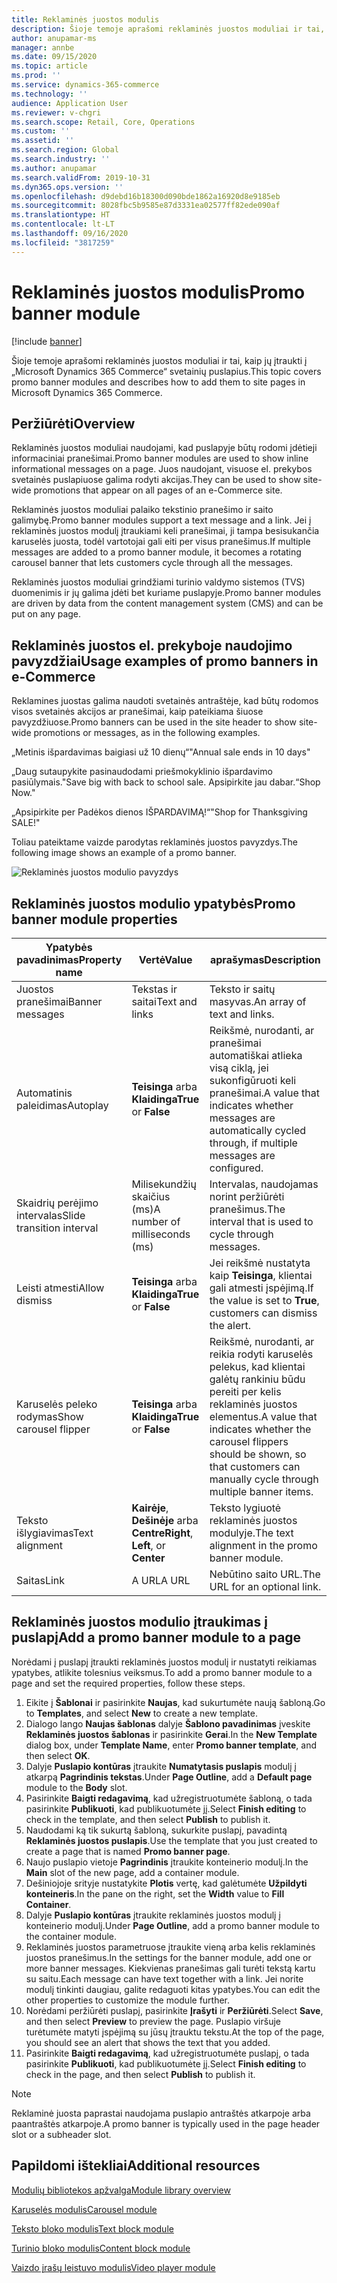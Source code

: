 ```yaml
---
title: Reklaminės juostos modulis
description: Šioje temoje aprašomi reklaminės juostos moduliai ir tai, kaip jų įtraukti į „Microsoft Dynamics 365 Commerce“ svetainių puslapius.
author: anupamar-ms
manager: annbe
ms.date: 09/15/2020
ms.topic: article
ms.prod: ''
ms.service: dynamics-365-commerce
ms.technology: ''
audience: Application User
ms.reviewer: v-chgri
ms.search.scope: Retail, Core, Operations
ms.custom: ''
ms.assetid: ''
ms.search.region: Global
ms.search.industry: ''
ms.author: anupamar
ms.search.validFrom: 2019-10-31
ms.dyn365.ops.version: ''
ms.openlocfilehash: d9debd16b18300d090bde1862a16920d8e9185eb
ms.sourcegitcommit: 8028fbc5b9585e87d3331ea02577ff82ede090af
ms.translationtype: HT
ms.contentlocale: lt-LT
ms.lasthandoff: 09/16/2020
ms.locfileid: "3817259"
---
```

# <a name="promo-banner-module"></a><span data-ttu-id="61ff6-103">Reklaminės juostos modulis</span><span class="sxs-lookup"><span data-stu-id="61ff6-103">Promo banner module</span></span>

[!include [banner](includes/banner.md)]

<span data-ttu-id="61ff6-104">Šioje temoje aprašomi reklaminės juostos moduliai ir tai, kaip jų įtraukti į „Microsoft Dynamics 365 Commerce“ svetainių puslapius.</span><span class="sxs-lookup"><span data-stu-id="61ff6-104">This topic covers promo banner modules and describes how to add them to site pages in Microsoft Dynamics 365 Commerce.</span></span>

## <a name="overview"></a><span data-ttu-id="61ff6-105">Peržiūrėti</span><span class="sxs-lookup"><span data-stu-id="61ff6-105">Overview</span></span>

<span data-ttu-id="61ff6-106">Reklaminės juostos moduliai naudojami, kad puslapyje būtų rodomi įdėtieji informaciniai pranešimai.</span><span class="sxs-lookup"><span data-stu-id="61ff6-106">Promo banner modules are used to show inline informational messages on a page.</span></span> <span data-ttu-id="61ff6-107">Juos naudojant, visuose el. prekybos svetainės puslapiuose galima rodyti akcijas.</span><span class="sxs-lookup"><span data-stu-id="61ff6-107">They can be used to show site-wide promotions that appear on all pages of an e-Commerce site.</span></span> 

<span data-ttu-id="61ff6-108">Reklaminės juostos moduliai palaiko tekstinio pranešimo ir saito galimybę.</span><span class="sxs-lookup"><span data-stu-id="61ff6-108">Promo banner modules support a text message and a link.</span></span> <span data-ttu-id="61ff6-109">Jei į reklaminės juostos modulį įtraukiami keli pranešimai, ji tampa besisukančia karuselės juosta, todėl vartotojai gali eiti per visus pranešimus.</span><span class="sxs-lookup"><span data-stu-id="61ff6-109">If multiple messages are added to a promo banner module, it becomes a rotating carousel banner that lets customers cycle through all the messages.</span></span> 

<span data-ttu-id="61ff6-110">Reklaminės juostos moduliai grindžiami turinio valdymo sistemos (TVS) duomenimis ir jų galima įdėti bet kuriame puslapyje.</span><span class="sxs-lookup"><span data-stu-id="61ff6-110">Promo banner modules are driven by data from the content management system (CMS) and can be put on any page.</span></span>

## <a name="usage-examples-of-promo-banners-in-e-commerce"></a><span data-ttu-id="61ff6-111">Reklaminės juostos el. prekyboje naudojimo pavyzdžiai</span><span class="sxs-lookup"><span data-stu-id="61ff6-111">Usage examples of promo banners in e-Commerce</span></span>

<span data-ttu-id="61ff6-112">Reklamines juostas galima naudoti svetainės antraštėje, kad būtų rodomos visos svetainės akcijos ar pranešimai, kaip pateikiama šiuose pavyzdžiuose.</span><span class="sxs-lookup"><span data-stu-id="61ff6-112">Promo banners can be used in the site header to show site-wide promotions or messages, as in the following examples.</span></span>

<span data-ttu-id="61ff6-113">„Metinis išpardavimas baigiasi už 10 dienų“</span><span class="sxs-lookup"><span data-stu-id="61ff6-113">"Annual sale ends in 10 days"</span></span>

<span data-ttu-id="61ff6-114">„Daug sutaupykite pasinaudodami priešmokyklinio išpardavimo pasiūlymais.</span><span class="sxs-lookup"><span data-stu-id="61ff6-114">"Save big with back to school sale.</span></span> <span data-ttu-id="61ff6-115">Apsipirkite jau dabar.“</span><span class="sxs-lookup"><span data-stu-id="61ff6-115">Shop Now."</span></span>

<span data-ttu-id="61ff6-116">„Apsipirkite per Padėkos dienos IŠPARDAVIMĄ!“</span><span class="sxs-lookup"><span data-stu-id="61ff6-116">"Shop for Thanksgiving SALE!"</span></span> 

<span data-ttu-id="61ff6-117">Toliau pateiktame vaizde parodytas reklaminės juostos pavyzdys.</span><span class="sxs-lookup"><span data-stu-id="61ff6-117">The following image shows an example of a promo banner.</span></span>

![Reklaminės juostos modulio pavyzdys](./media/ecommerce-Promobanner.PNG)

## <a name="promo-banner-module-properties"></a><span data-ttu-id="61ff6-119">Reklaminės juostos modulio ypatybės</span><span class="sxs-lookup"><span data-stu-id="61ff6-119">Promo banner module properties</span></span>

| <span data-ttu-id="61ff6-120">Ypatybės pavadinimas</span><span class="sxs-lookup"><span data-stu-id="61ff6-120">Property name</span></span>             | <span data-ttu-id="61ff6-121">Vertė</span><span class="sxs-lookup"><span data-stu-id="61ff6-121">Value</span></span>                              | <span data-ttu-id="61ff6-122">aprašymas</span><span class="sxs-lookup"><span data-stu-id="61ff6-122">Description</span></span> |
|---------------------------|------------------------------------|-------------|
| <span data-ttu-id="61ff6-123">Juostos pranešimai</span><span class="sxs-lookup"><span data-stu-id="61ff6-123">Banner messages</span></span>           | <span data-ttu-id="61ff6-124">Tekstas ir saitai</span><span class="sxs-lookup"><span data-stu-id="61ff6-124">Text and links</span></span>                     | <span data-ttu-id="61ff6-125">Teksto ir saitų masyvas.</span><span class="sxs-lookup"><span data-stu-id="61ff6-125">An array of text and links.</span></span> |
| <span data-ttu-id="61ff6-126">Automatinis paleidimas</span><span class="sxs-lookup"><span data-stu-id="61ff6-126">Autoplay</span></span>                  | <span data-ttu-id="61ff6-127">**Teisinga** arba **Klaidinga**</span><span class="sxs-lookup"><span data-stu-id="61ff6-127">**True** or **False**</span></span>              | <span data-ttu-id="61ff6-128">Reikšmė, nurodanti, ar pranešimai automatiškai atlieka visą ciklą, jei sukonfigūruoti keli pranešimai.</span><span class="sxs-lookup"><span data-stu-id="61ff6-128">A value that indicates whether messages are automatically cycled through, if multiple messages are configured.</span></span> |
| <span data-ttu-id="61ff6-129">Skaidrių perėjimo intervalas</span><span class="sxs-lookup"><span data-stu-id="61ff6-129">Slide transition interval</span></span> | <span data-ttu-id="61ff6-130">Milisekundžių skaičius (ms)</span><span class="sxs-lookup"><span data-stu-id="61ff6-130">A number of milliseconds (ms)</span></span>      | <span data-ttu-id="61ff6-131">Intervalas, naudojamas norint peržiūrėti pranešimus.</span><span class="sxs-lookup"><span data-stu-id="61ff6-131">The interval that is used to cycle through messages.</span></span> |
| <span data-ttu-id="61ff6-132">Leisti atmesti</span><span class="sxs-lookup"><span data-stu-id="61ff6-132">Allow dismiss</span></span>             | <span data-ttu-id="61ff6-133">**Teisinga** arba **Klaidinga**</span><span class="sxs-lookup"><span data-stu-id="61ff6-133">**True** or **False**</span></span>              | <span data-ttu-id="61ff6-134">Jei reikšmė nustatyta kaip **Teisinga**, klientai gali atmesti įspėjimą.</span><span class="sxs-lookup"><span data-stu-id="61ff6-134">If the value is set to **True**, customers can dismiss the alert.</span></span> |
| <span data-ttu-id="61ff6-135">Karuselės peleko rodymas</span><span class="sxs-lookup"><span data-stu-id="61ff6-135">Show carousel flipper</span></span>     | <span data-ttu-id="61ff6-136">**Teisinga** arba **Klaidinga**</span><span class="sxs-lookup"><span data-stu-id="61ff6-136">**True** or **False**</span></span>              | <span data-ttu-id="61ff6-137">Reikšmė, nurodanti, ar reikia rodyti karuselės pelekus, kad klientai galėtų rankiniu būdu pereiti per kelis reklaminės juostos elementus.</span><span class="sxs-lookup"><span data-stu-id="61ff6-137">A value that indicates whether the carousel flippers should be shown, so that customers can manually cycle through multiple banner items.</span></span> |
| <span data-ttu-id="61ff6-138">Teksto išlygiavimas</span><span class="sxs-lookup"><span data-stu-id="61ff6-138">Text alignment</span></span>            | <span data-ttu-id="61ff6-139">**Kairėje**, **Dešinėje** arba **Centre**</span><span class="sxs-lookup"><span data-stu-id="61ff6-139">**Right**, **Left**, or **Center**</span></span> | <span data-ttu-id="61ff6-140">Teksto lygiuotė reklaminės juostos modulyje.</span><span class="sxs-lookup"><span data-stu-id="61ff6-140">The text alignment in the promo banner module.</span></span> |
| <span data-ttu-id="61ff6-141">Saitas</span><span class="sxs-lookup"><span data-stu-id="61ff6-141">Link</span></span>                      | <span data-ttu-id="61ff6-142">A URL</span><span class="sxs-lookup"><span data-stu-id="61ff6-142">A URL</span></span>                              | <span data-ttu-id="61ff6-143">Nebūtino saito URL.</span><span class="sxs-lookup"><span data-stu-id="61ff6-143">The URL for an optional link.</span></span> |

## <a name="add-a-promo-banner-module-to-a-page"></a><span data-ttu-id="61ff6-144">Reklaminės juostos modulio įtraukimas į puslapį</span><span class="sxs-lookup"><span data-stu-id="61ff6-144">Add a promo banner module to a page</span></span> 

<span data-ttu-id="61ff6-145">Norėdami į puslapį įtraukti reklaminės juostos modulį ir nustatyti reikiamas ypatybes, atlikite tolesnius veiksmus.</span><span class="sxs-lookup"><span data-stu-id="61ff6-145">To add a promo banner module to a page and set the required properties, follow these steps.</span></span>

1. <span data-ttu-id="61ff6-146">Eikite į **Šablonai** ir pasirinkite **Naujas**, kad sukurtumėte naują šabloną.</span><span class="sxs-lookup"><span data-stu-id="61ff6-146">Go to **Templates**, and select **New** to create a new template.</span></span>
1. <span data-ttu-id="61ff6-147">Dialogo lango **Naujas šablonas** dalyje **Šablono pavadinimas** įveskite **Reklaminės juostos šablonas** ir pasirinkite **Gerai**.</span><span class="sxs-lookup"><span data-stu-id="61ff6-147">In the **New Template** dialog box, under **Template Name**, enter **Promo banner template**, and then select **OK**.</span></span>
1. <span data-ttu-id="61ff6-148">Dalyje **Puslapio kontūras** įtraukite **Numatytasis puslapis** modulį į atkarpą **Pagrindinis tekstas**.</span><span class="sxs-lookup"><span data-stu-id="61ff6-148">Under **Page Outline**, add a **Default page** module to the **Body** slot.</span></span> 
1. <span data-ttu-id="61ff6-149">Pasirinkite **Baigti redagavimą**, kad užregistruotumėte šabloną, o tada pasirinkite **Publikuoti**, kad publikuotumėte jį.</span><span class="sxs-lookup"><span data-stu-id="61ff6-149">Select **Finish editing** to check in the template, and then select **Publish** to publish it.</span></span> 
1. <span data-ttu-id="61ff6-150">Naudodami ką tik sukurtą šabloną, sukurkite puslapį, pavadintą **Reklaminės juostos puslapis**.</span><span class="sxs-lookup"><span data-stu-id="61ff6-150">Use the template that you just created to create a page that is named **Promo banner page**.</span></span> 
1. <span data-ttu-id="61ff6-151">Naujo puslapio vietoje **Pagrindinis** įtraukite konteinerio modulį.</span><span class="sxs-lookup"><span data-stu-id="61ff6-151">In the **Main** slot of the new page, add a container module.</span></span> 
1. <span data-ttu-id="61ff6-152">Dešiniojoje srityje nustatykite **Plotis** vertę, kad galėtumėte **Užpildyti konteineris**.</span><span class="sxs-lookup"><span data-stu-id="61ff6-152">In the pane on the right, set the **Width** value to **Fill Container**.</span></span>
1. <span data-ttu-id="61ff6-153">Dalyje **Puslapio kontūras** įtraukite reklaminės juostos modulį į konteinerio modulį.</span><span class="sxs-lookup"><span data-stu-id="61ff6-153">Under **Page Outline**, add a promo banner module to the container module.</span></span>
1. <span data-ttu-id="61ff6-154">Reklaminės juostos parametruose įtraukite vieną arba kelis reklaminės juostos pranešimus.</span><span class="sxs-lookup"><span data-stu-id="61ff6-154">In the settings for the banner module, add one or more banner messages.</span></span> <span data-ttu-id="61ff6-155">Kiekvienas pranešimas gali turėti tekstą kartu su saitu.</span><span class="sxs-lookup"><span data-stu-id="61ff6-155">Each message can have text together with a link.</span></span> <span data-ttu-id="61ff6-156">Jei norite modulį tinkinti daugiau, galite redaguoti kitas ypatybes.</span><span class="sxs-lookup"><span data-stu-id="61ff6-156">You can edit the other properties to customize the module further.</span></span>
1. <span data-ttu-id="61ff6-157">Norėdami peržiūrėti puslapį, pasirinkite **Įrašyti** ir **Peržiūrėti**.</span><span class="sxs-lookup"><span data-stu-id="61ff6-157">Select **Save**, and then select **Preview** to preview the page.</span></span> <span data-ttu-id="61ff6-158">Puslapio viršuje turėtumėte matyti įspėjimą su jūsų įtrauktu tekstu.</span><span class="sxs-lookup"><span data-stu-id="61ff6-158">At the top of the page, you should see an alert that shows the text that you added.</span></span>
1. <span data-ttu-id="61ff6-159">Pasirinkite **Baigti redagavimą**, kad užregistruotumėte puslapį, o tada pasirinkite **Publikuoti**, kad publikuotumėte jį.</span><span class="sxs-lookup"><span data-stu-id="61ff6-159">Select **Finish editing** to check in the page, and then select **Publish** to publish it.</span></span>

> [!NOTE]
> <span data-ttu-id="61ff6-160">Reklaminė juosta paprastai naudojama puslapio antraštės atkarpoje arba paantraštės atkarpoje.</span><span class="sxs-lookup"><span data-stu-id="61ff6-160">A promo banner is typically used in the page header slot or a subheader slot.</span></span>


## <a name="additional-resources"></a><span data-ttu-id="61ff6-161">Papildomi ištekliai</span><span class="sxs-lookup"><span data-stu-id="61ff6-161">Additional resources</span></span>

[<span data-ttu-id="61ff6-162">Modulių bibliotekos apžvalga</span><span class="sxs-lookup"><span data-stu-id="61ff6-162">Module library overview</span></span>](starter-kit-overview.md)

[<span data-ttu-id="61ff6-163">Karuselės modulis</span><span class="sxs-lookup"><span data-stu-id="61ff6-163">Carousel module</span></span>](add-carousel.md)

[<span data-ttu-id="61ff6-164">Teksto bloko modulis</span><span class="sxs-lookup"><span data-stu-id="61ff6-164">Text block module</span></span>](add-content-rich-block.md)

[<span data-ttu-id="61ff6-165">Turinio bloko modulis</span><span class="sxs-lookup"><span data-stu-id="61ff6-165">Content block module</span></span>](add-hero-module.md)

[<span data-ttu-id="61ff6-166">Vaizdo įrašų leistuvo modulis</span><span class="sxs-lookup"><span data-stu-id="61ff6-166">Video player module</span></span>](add-video-player.md)
